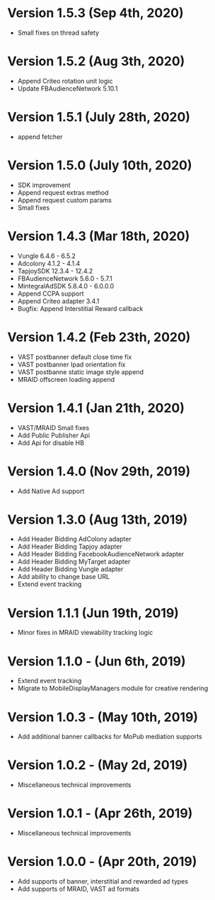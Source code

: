 # Version 1.5.3 (Sep 4th, 2020)

- Small fixes on thread safety

# Version 1.5.2 (Aug 3th, 2020)

- Append Criteo rotation unit logic
- Update FBAudienceNetwork 5.10.1

# Version 1.5.1 (July 28th, 2020)

- append fetcher

# Version 1.5.0 (July 10th, 2020)

- SDK improvement
- Append request extras method
- Append request custom params
- Small fixes

# Version 1.4.3 (Mar 18th, 2020)

- Vungle 6.4.6 - 6.5.2
- Adcolony 4.1.2 - 4.1.4
- TapjoySDK 12.3.4 - 12.4.2
- FBAudienceNetwork 5.6.0 - 5.7.1
- MintegralAdSDK 5.8.4.0 - 6.0.0.0
- Append CCPA support
- Append Criteo adapter 3.4.1
- Bugfix: Append Interstitial Reward callback

# Version 1.4.2 (Feb 23th, 2020)

- VAST postbanner default close time fix
- VAST postbanner Ipad orientation fix
- VAST postbanne static image style append
- MRAID offscreen loading append

# Version 1.4.1 (Jan 21th, 2020)

- VAST/MRAID Small fixes
- Add Public Publisher Api
- Add Api for disable HB

# Version 1.4.0 (Nov 29th, 2019)

- Add Native Ad support

# Version 1.3.0 (Aug 13th, 2019)

- Add Header Bidding AdColony adapter
- Add Header Bidding Tapjoy adapter
- Add Header Bidding FacebookAudienceNetwork adapter
- Add Header Bidding MyTarget adapter
- Add Header Bidding Vungle adapter
- Add ability to change base URL
- Extend event tracking

# Version 1.1.1 (Jun 19th, 2019)

- Minor fixes in MRAID viewability tracking logic

# Version 1.1.0 - (Jun 6th, 2019)

- Extend event tracking 
- Migrate to MobileDisplayManagers module for creative rendering

# Version 1.0.3 - (May 10th, 2019)

- Add additional banner callbacks for MoPub mediation supports

# Version 1.0.2 - (May 2d, 2019)

- Miscellaneous technical improvements

# Version 1.0.1 - (Apr 26th, 2019)

- Miscellaneous technical improvements

# Version 1.0.0 - (Apr 20th, 2019)

- Add supports of banner, interstitial and rewarded ad types
- Add supports of MRAID, VAST ad formats

